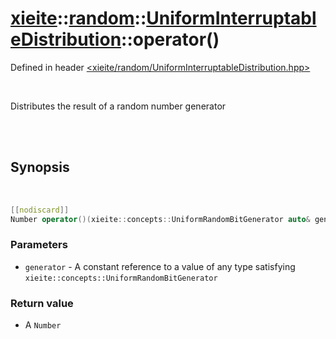 # [xieite](../../xieite.md)::[random](../../random.md)::[UniformInterruptableDistribution<Number>](../UniformInterruptableDistribution.md)::operator()
Defined in header [<xieite/random/UniformInterruptableDistribution.hpp>](../../../include/xieite/random/UniformInterruptableDistribution.hpp)

<br/>

Distributes the result of a random number generator

<br/><br/>

## Synopsis

<br/>

```cpp
[[nodiscard]]
Number operator()(xieite::concepts::UniformRandomBitGenerator auto& generator) const noexcept;
```
### Parameters
- `generator` - A constant reference to a value of any type satisfying `xieite::concepts::UniformRandomBitGenerator`
### Return value
- A `Number`

